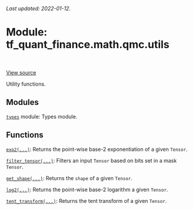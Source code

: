 <!--
This file is generated by a tool. Do not edit directly.
For open-source contributions the docs will be updated automatically.
-->

*Last updated: 2022-01-12.*

<div itemscope itemtype="http://developers.google.com/ReferenceObject">
<meta itemprop="name" content="tf_quant_finance.math.qmc.utils" />
<meta itemprop="path" content="Stable" />
</div>

# Module: tf_quant_finance.math.qmc.utils

<!-- Insert buttons and diff -->

<table class="tfo-notebook-buttons tfo-api" align="left">
</table>

<a target="_blank" href="https://github.com/google/tf-quant-finance/blob/master/tf_quant_finance/math/qmc/utils.py">View source</a>



Utility functions.



## Modules

[`types`](../../../tf_quant_finance/types.md) module: Types module.

## Functions

[`exp2(...)`](../../../tf_quant_finance/math/qmc/utils/exp2.md): Returns the point-wise base-2 exponentiation of a given `Tensor`.

[`filter_tensor(...)`](../../../tf_quant_finance/math/qmc/utils/filter_tensor.md): Filters an input `Tensor` based on bits set in a mask `Tensor`.

[`get_shape(...)`](../../../tf_quant_finance/math/qmc/utils/get_shape.md): Returns the `shape` of a given `Tensor`.

[`log2(...)`](../../../tf_quant_finance/math/qmc/utils/log2.md): Returns the point-wise base-2 logarithm a given `Tensor`.

[`tent_transform(...)`](../../../tf_quant_finance/math/qmc/utils/tent_transform.md): Returns the tent transform of a given `Tensor`.

